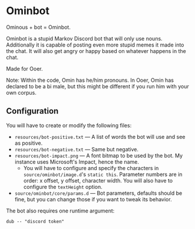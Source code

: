 # Ominbot

Ominous + bot = Ominbot.

Ominbot is a stupid Markov Discord bot that will only use nouns. Additionally it is capable of posting even more stupid
memes it made into the chat. It will also get angry or happy based on whatever happens in the chat.

Made for Ooer.

Note: Within the code, Omin has he/him pronouns. In Ooer, Omin has declared to be a bi male, but this might be different
if you run him with your own corpus.

## Configuration

You will have to create or modify the following files:

* `resources/bot-positive.txt` — A list of words the bot will use and see as positive.
* `resources/bot-negative.txt` — Same but negative.
* `resources/bot-impact.png` — A font bitmap to be used by the bot. My instance uses Microsoft's Impact, hence the name.
  * You will have to configure and specify the characters in `source/ominbot/image.d`'s `static this`.
    Parameter numbers are in order: x offset, y offset, character width. You will also have to configure
    the `textHeight` option.
* `source/ominbot/core/params.d` — Bot parameters, defaults should be fine, but you can change those if you want to tweak
  its behavior.

The bot also requires one runtime argument:

`dub -- "discord token"`
